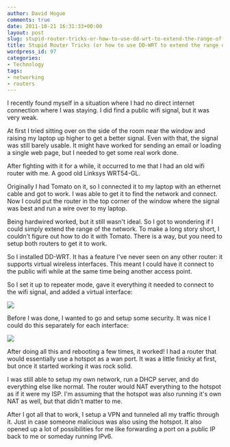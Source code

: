 ```yaml
---
author: David Hogue
comments: true
date: 2011-10-21 16:31:33+00:00
layout: post
slug: stupid-router-tricks-or-how-to-use-dd-wrt-to-extend-the-range-of-a-network
title: Stupid Router Tricks (or how to use DD-WRT to extend the range of a network)
wordpress_id: 97
categories:
- Technology
tags:
- networking
- routers
---
```


I recently found myself in a situation where I had no direct internet connection where I was staying. I did find a public wifi signal, but it was very weak.

At first I tried sitting over on the side of the room near the window and raising my laptop up higher to get a better signal. Even with that, the signal was still barely usable. It might have worked for sending an email or loading a single web page, but I needed to get some real work done.

After fighting with it for a while, it occurred to me that I had an old wifi router with me. A good old Linksys WRT54-GL.

Originally I had Tomato on it, so I connected it to my laptop with an ethernet cable and got to work. I was able to get it to find the network and connect. Now I could put the router in the top corner of the window where the signal was best and run a wire over to my laptop.

Being hardwired worked, but it still wasn't ideal. So I got to wondering if I could simply extend the range of the network. To make a long story short, I couldn't figure out how to do it with Tomato. There is a way, but you need to setup both routers to get it to work.

So I installed DD-WRT. It has a feature I've never seen on any other router: it supports virtual wireless interfaces. This meant I could have it connect to the public wifi while at the same time being another access point.

So I set it up to repeater mode, gave it everything it needed to connect to the wifi signal, and added a virtual interface:

[![](http://davidhogue.com/wp-uploads/2011/10/Wifi-Repeater.png)](http://davidhogue.com/wp-uploads/2011/10/Wifi-Repeater.png)

Before I was done, I wanted to go and setup some security. It was nice I could do this separately for each interface:

[![](http://davidhogue.com/wp-uploads/2011/10/Wifi-Repeater-Security.png)](http://davidhogue.com/wp-uploads/2011/10/Wifi-Repeater-Security.png)

After doing all this and rebooting a few times, it worked! I had a router that would essentially use a hotspot as a wan port. It was a little finicky at first, but once it started working it was rock solid.

I was still able to setup my own network, run a DHCP server, and do everything else like normal. The router would NAT everything to the hotspot as if it were my ISP. I'm assuming that the hotspot was also running it's own NAT as well, but that didn't matter to me.

After I got all that to work, I setup a VPN and tunneled all my traffic through it. Just in case someone malicious was also using the hotspot. It also opened up a lot of possibilities for me like forwarding a port on a public IP back to me or someday running IPv6.


